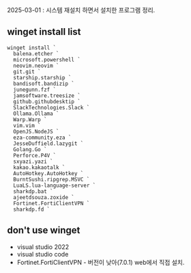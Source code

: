2025-03-01 : 시스템 재설치 하면서 설치한 프로그램 정리.

## winget install list

```
winget install `
  balena.etcher `
  microsoft.powershell `
  neovim.neovim `
  git.git `
  starship.starship `
  bandisoft.bandizip `
  junegunn.fzf `
  jamsoftware.treesize `
  github.githubdesktip `
  SlackTechnologies.Slack `
  Ollama.Ollama `
  Warp.Warp `
  vim.vim ` 
  OpenJS.NodeJS `
  eza-community.eza `
  JesseDuffield.lazygit `
  Golang.Go `
  Perforce.P4V `
  sxyazi.yazi `
  kakao.kakaotalk `
  AutoHotkey.AutoHotkey `
  BurntSushi.ripgrep.MSVC `
  LuaLS.lua-language-server `
  sharkdp.bat `
  ajeetdsouza.zoxide `
  Fortinet.FortiClientVPN `
  sharkdp.fd `
```

## don't use winget

* visual studio 2022
* visual studio code
* Fortinet.FortiClientVPN - 버전이 낮아(7.0.1) web에서 직접 설치.
